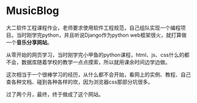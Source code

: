 # MusicBlog

大二软件工程课程作业，老师要求使用软件工程规范，自己组队实现一个编程项目。当时刚学完python，并且听说Django作为python web框架很火，就打算做一个**音乐分享网站**。

从零开始的网页学习，当时刚学完小甲鱼的python课程，html、js、css什么的都不会，数据库随着学校的教学一点点摸索，所以就用课余时间边学边做。

这次相当于一个很棒学习的经历，从什么都不会开始，看网上的实例、教程、自己查各种文档、碰到各种各样的坎，因为浏览器css那部分坑很多。

过了两个月，最终，终于做成了这个网站。
